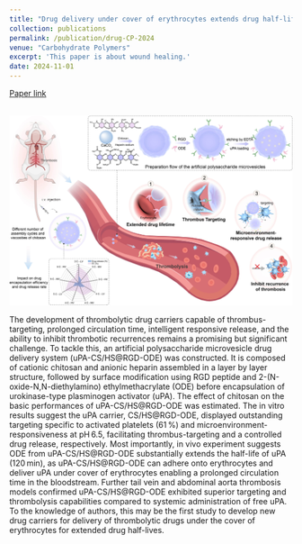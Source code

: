 ```yaml
---
title: "Drug delivery under cover of erythrocytes extends drug half-life: A thrombolytic targeting therapy utilizing microenvironment-responsive artificial polysaccharide microvesicles. Carbohydrate Polymers 2024, 343, 122505."
collection: publications
permalink: /publication/drug-CP-2024
venue: "Carbohydrate Polymers"
excerpt: 'This paper is about wound healing.'
date: 2024-11-01
---
```



[Paper link](https://doi.org/10.1016/j.ijbiomac.2023.127000)

<br/><img src='/images/GrapAbs-drug-CP-2024.jpg'>

The development of thrombolytic drug carriers capable of thrombus-targeting, prolonged circulation time, intelligent responsive release, and the ability to inhibit thrombotic recurrences remains a promising but significant challenge. To tackle this, an artificial polysaccharide microvesicle drug delivery system (uPA-CS/HS@RGD-ODE) was constructed. It is composed of cationic chitosan and anionic heparin assembled in a layer by layer structure, followed by surface modification using RGD peptide and 2-(N-oxide-N,N-diethylamino) ethylmethacrylate (ODE) before encapsulation of urokinase-type plasminogen activator (uPA). The effect of chitosan on the basic performances of uPA-CS/HS@RGD-ODE was estimated. The in vitro results suggest the uPA carrier, CS/HS@RGD-ODE, displayed outstanding targeting specific to activated platelets (61 %) and microenvironment-responsiveness at pH 6.5, facilitating thrombus-targeting and a controlled drug release, respectively. Most importantly, in vivo experiment suggests ODE from uPA-CS/HS@RGD-ODE substantially extends the half-life of uPA (120 min), as uPA-CS/HS@RGD-ODE can adhere onto erythrocytes and deliver uPA under cover of erythrocytes enabling a prolonged circulation time in the bloodstream. Further tail vein and abdominal aorta thrombosis models confirmed uPA-CS/HS@RGD-ODE exhibited superior targeting and thrombolysis capabilities compared to systemic administration of free uPA. To the knowledge of authors, this may be the first study to develop new drug carriers for delivery of thrombolytic drugs under the cover of erythrocytes for extended drug half-lives.
